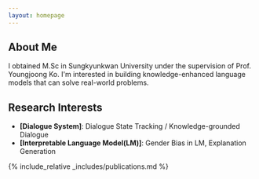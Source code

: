 ```yaml
---
layout: homepage
---
```


## About Me

I obtained M.Sc in Sungkyunkwan University under the supervision of Prof. Youngjoong Ko. I'm interested in building knowledge-enhanced language models that can solve real-world problems.

## Research Interests

- **[Dialogue System]**: Dialogue State Tracking / Knowledge-grounded Dialogue
- **[Interpretable Language Model(LM)]**: Gender Bias in LM, Explanation Generation


{% include_relative _includes/publications.md %}


